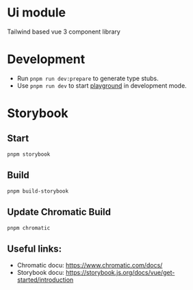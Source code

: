 # Ui module

Tailwind based vue 3 component library

# Development

- Run `pnpm run dev:prepare` to generate type stubs.
- Use `pnpm run dev` to start [playground](playground) in development mode.

# Storybook
## Start
```
pnpm storybook
```

## Build
```
pnpm build-storybook
```

## Update Chromatic Build
```
pnpm chromatic
```

## Useful links:

- Chromatic docu: https://www.chromatic.com/docs/
- Storybook docu: https://storybook.js.org/docs/vue/get-started/introduction
